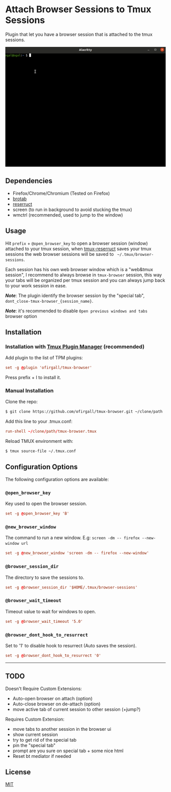 # Attach Browser Sessions to Tmux Sessions

Plugin that let you have a browser session that is attached to the tmux sessions.

![Tmux Browser Demo GIF](screenshots/demo.gif)

## Dependencies

* Firefox/Chrome/Chromium (Tested on Firefox)
* [brotab](https://https://github.com/balta2ar/brotab)
* [reserruct](https://github.com/tmux-plugins/tmux-resurrect)
* screen (to run in background to avoid stucking the tmux)
* wmctrl (recommended, used to jump to the window)

## Usage

Hit `prefix` + `@open_browser_key` to open a browser session (window) attached to your tmux session, when [tmux-reserruct](https://github.com/tmux-plugins/tmux-resurrect) saves your tmux sessions the web browser sessions will be saved to ` ~/.tmux/browser-sessions`.

Each session has his own web browser window which is a "web&tmux session", I recommend to always browse in `tmux-browser` session, this way your tabs will be organized per tmux session and you can always jump back to your work session in ease.

_**Note**_: The plugin identify the browser session by the "special tab", `dont_close-tmux-browser_{session_name}`.

_**Note**_: it's recommended to disable `Open previous windows and tabs` browser option


## Installation

### Installation with [Tmux Plugin Manager](https://github.com/tmux-plugins/tpm) (recommended)

Add plugin to the list of TPM plugins:

```tmux.conf
set -g @plugin 'ofirgall/tmux-browser'
```

Press prefix + I to install it.

### Manual Installation

Clone the repo:

```bash
$ git clone https://github.com/ofirgall/tmux-browser.git ~/clone/path
```

Add this line to your .tmux.conf:

```tmux.conf
run-shell ~/clone/path/tmux-browser.tmux
```

Reload TMUX environment with:

```bash
$ tmux source-file ~/.tmux.conf
```

## Configuration Options

The following configuration options are available:

### `@open_browser_key`

Key used to open the browser session. 

```tmux.conf
set -g @open_browser_key 'B'
```

### `@new_browser_window`

The command to run a new window.
E.g: `screen -dm -- firefox --new-window url`

```tmux.conf
set -g @new_browser_window 'screen -dm -- firefox --new-window'
```

### `@browser_session_dir`

The directory to save the sessions to.

```tmux.conf
set -g @browser_session_dir '$HOME/.tmux/browser-sessions'
```

### `@browser_wait_timeout`

Timeout value to wait for windows to open.

```tmux.conf
set -g @browser_wait_timeout '5.0'
```

### `@browser_dont_hook_to_resurrect`

Set to '1' to disable hook to resurrect (Auto saves the session). 

```tmux.conf
set -g @browser_dont_hook_to_resurrect '0'
```

---

## TODO

Doesn't Require Custom Extensions:
* Auto-open browser on attach (option)
* Auto-close browser on de-attach (option)
* move active tab of current session to other session (+jump?)

Requires Custom Extension:
* move tabs to another session in the browser ui
* show current session
* try to get rid of the special tab
* pin the "special tab"
* prompt are you sure on special tab + some nice html
* Reset bt mediator if needed


## License

[MIT](LICENSE)
